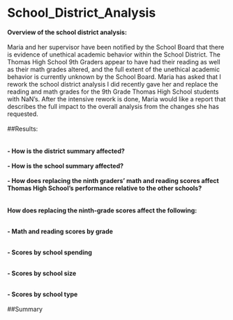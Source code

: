 # School_District_Analysis

**Overview of the school district analysis: <br><br>**
Maria and her supervisor have been notified by the School Board that there is evidence of unethical academic behavior within the School District.  The Thomas High School 9th Graders appear to have had their reading as well as their math grades altered, and the full extent of the unethical academic behavior is currently unknown by the School Board. Maria has asked that I rework the school district analysis I did recently gave her and replace the reading and math grades for the 9th Grade Thomas High School students with NaN’s. After the intensive rework is done, Maria would like a report that describes the full impact to the overall analysis from the changes she has requested. <br>
<br>
##Results:<br><br> 
<br>
  **- How is the district summary affected?**<br>
<br>
  **- How is the school summary affected?** <br>
<br>
  **- How does replacing the ninth graders’ math and reading scores affect Thomas High School’s performance relative to the other schools?** <br>
<br><br>
  **How does replacing the ninth-grade scores affect the following:** <br>
<br>

   **- Math and reading scores by grade**<br>
<br>

   **- Scores by school spending**<br>
<br>

   **- Scores by school size**<br>
<br>

   **- Scores by school type**<br>
<br>
##Summary<br><br>
